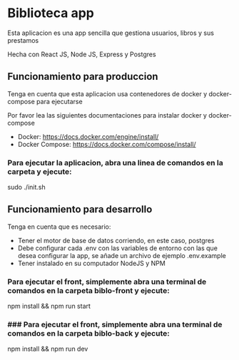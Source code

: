 # Biblioteca app

Esta aplicacion es una app sencilla que gestiona usuarios, libros y sus prestamos

Hecha con React JS, Node JS, Express y Postgres

## Funcionamiento para produccion

Tenga en cuenta que esta aplicacion usa contenedores de docker y docker-compose para ejecutarse

Por favor lea las siguientes documentaciones para instalar docker y docker-compose

- Docker: https://docs.docker.com/engine/install/
- Docker Compose: https://docs.docker.com/compose/install/

### Para ejecutar la aplicacion, abra una linea de comandos en la carpeta y ejecute:
sudo ./init.sh

## Funcionamiento para desarrollo

Tenga en cuenta que es necesario:

- Tener el motor de base de datos corriendo, en este caso, postgres
- Debe configurar cada .env con las variables de entorno con las que desea configurar la app, se añade un archivo de ejemplo .env.example
- Tener instalado en su computador NodeJS y NPM

### Para ejecutar el front, simplemente abra una terminal de comandos en la carpeta biblo-front y ejecute:

npm install && npm run start

### ### Para ejecutar el front, simplemente abra una terminal de comandos en la carpeta biblo-back y ejecute:

npm install && npm run dev